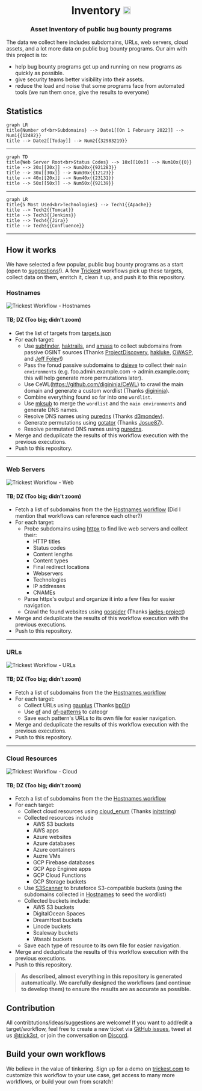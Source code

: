 <h1 align="center">Inventory <a href="https://twitter.com/intent/tweet?text=Trickest%20Inventory%20-%20asset%20Inventory%20of%20public%20bug%20bounty%20programs.%0ACollected%20data%20includes%20subdomains%2C%20URLs%2C%20web%20servers%2C%20and%20cloud%20assets.%0Ahttps%3A%2F%2Fgithub.com%2Ftrickest%2Finventory%0A%23bugbounty%20%23infosec%20%23bugbountytips"><img src="https://img.shields.io/badge/Tweet--lightgrey?logo=twitter&style=social" alt="Tweet" height="20"/></a></h1>
<h3 align="center">Asset Inventory of public bug bounty programs</h3>

The data we collect here includes subdomains, URLs, web servers, cloud assets, and a lot more data on public bug bounty programs. Our aim with this project is to:
- help bug bounty programs get up and running on new programs as quickly as possible.
- give security teams better visibility into their assets.
- reduce the load and noise that some programs face from automated tools (we run them once, give the results to everyone)

## Statistics
```mermaid
graph LR
title{Number of<br>Subdomains} --> Date1[[On 1 February 2022]] --> Num1{{12482}}
title --> Date2[[Today]] --> Num2{{32983219}}
```

---

```mermaid
graph TD
title{Web Server Root<br>Status Codes} --> 10x[[10x]] --> Num10x{{0}}
title --> 20x[[20x]] --> Num20x{{921283}}
title --> 30x[[30x]] --> Num30x{{12123}}
title --> 40x[[20x]] --> Num40x{{23131}}
title --> 50x[[50x]] --> Num50x{{92139}}
```

---

```mermaid
graph LR
title{5 Most Used<br>Technologies} --> Tech1{{Apache}}
title --> Tech2{{Tomcat}}
title --> Tech3{{Jenkins}}
title --> Tech4{{Jira}}
title --> Tech5{{Confluence}}
```

---

## How it works
We have selected a few popular, public bug bounty programs as a start (open to [suggestions](#contribution)!). A few [Trickest](https://trickest.com) workflows pick up these targets, collect data on them, enritch it, clean it up, and push it to this repository.

### Hostnames
![Trickest Workflow - Hostnames](screenshots/hostnames.png "Trickest Workflow - Hostnames")
#### TB; DZ (Too big; didn't zoom)
- Get the list of targets from [targets.json](targets.json)
- For each target:
    - Use [subfinder](https://github.com/projectdiscovery/subfinder), [haktrails](https://github.com/hakluke/haktrails), and [amass](https://github.com/OWASP/Amass) to collect subdomains from passive OSINT sources (Thanks [ProjectDiscovery](https://github.com/projectdiscovery), [hakluke](https://github.com/hakluke), [OWASP](https://github.com/OWASP), and [Jeff Foley](https://github.com/caffix)!)
    - Pass the fonud passive subdomains to [dsieve](https://github.com/trickest/dsieve) to collect their `main environments` (e.g. foo.admin.example.com -> admin.example.com; this will help generate more permutations later).
    - Use CeWL(https://github.com/digininja/CeWL) to crawl the main domain and generate a custom wordlist (Thanks [digininja](https://github.com/digininja)).
    - Combine everything found so far into one `wordlist`.
    - Use [mksub](https://github.com/trickest/mksub) to merge the `wordlist` and the `main environments` and generate DNS names.
    - Resolve DNS names using [puredns](https://github.com/d3mondev/puredns) (Thanks [d3mondev](https://github.com/d3mondev)).
    - Generate permutations using [gotator](https://github.com/Josue87/gotator) (Thanks [Josue87](https://github.com/Josue87)).
    - Resolve permutated DNS names using [puredns](https://github.com/d3mondev/puredns).
- Merge and deduplicate the results of this workflow execution with the previous executions.
- Push to this repository.

---

### Web Servers
![Trickest Workflow - Web](screenshots/web.png "Trickest Workflow - Web")
#### TB; DZ (Too big; didn't zoom)
- Fetch a list of subdomains from the the [Hostnames workflow](#hostnames) (Did I mention that workflows can reference each other?)
- For each target:
    - Probe subdomains using [httpx](https://github.com/projectdiscovery/httpx) to find live web servers and collect their:
        - HTTP titles
        - Status codes
        - Content lengths
        - Content types
        - Final redirect locations
        - Webservers
        - Technologies
        - IP addresses
        - CNAMEs
    - Parse httpx's output and organize it into a few files for easier navigation.
    - Crawl the found websites using [gospider](https://github.com/jaeles-project/gospider) (Thanks [jaeles-project](https://github.com/jaeles-project/gospider))
- Merge and deduplicate the results of this workflow execution with the previous executions.
- Push to this repository.

---

### URLs
![Trickest Workflow - URLs](screenshots/urls.png "Trickest Workflow - URLs")
#### TB; DZ (Too big; didn't zoom)
- Fetch a list of subdomains from the the [Hostnames workflow](#hostnames)
- For each target:
    - Collect URLs using [gauplus](https://github.com/bp0lr/gauplus) (Thanks [bp0lr](https://github.com/bp0lr/gauplus))
    - Use [gf](https://github.com/tomnomnom/gf) and [gf-patterns](https://github.com/1ndianl33t/Gf-Patterns) to cateogr
    - Save each pattern's URLs to its own file for easier navigation.
- Merge and deduplicate the results of this workflow execution with the previous executions.
- Push to this repository.

---

### Cloud Resources
![Trickest Workflow - Cloud](screenshots/cloud.png "Trickest Workflow - Cloud")
#### TB; DZ (Too big; didn't zoom)
- Fetch a list of subdomains from the the [Hostnames workflow](#hostnames)
- For each target:
    - Collect cloud resources using [cloud_enum](https://github.com/initstring/cloud_enum) (Thanks [initstring](https://github.com/initstring/cloud_enum))
    - Collected resources include
        - AWS S3 buckets 
        - AWS apps
        - Azure websites
        - Azure databases
        - Azure containers
        - Auzre VMs
        - GCP Firebase databases
        - GCP App Enginee apps
        - GCP Cloud Functions
        - GCP Storage buckets
    - Use [S3Scanner](https://github.com/sa7mon/S3Scanner) to bruteforce S3-compatible buckets (using the subdomains collected in [Hostnames](#hostnames) to seed the wordlist)
    - Collected buckets include:
        - AWS S3 buckets
        - DigitalOcean Spaces
        - DreamHost buckets
        - Linode buckets
        - Scaleway buckets
        - Wasabi buckets
    - Save each type of resource to its own file for easier navigation.
- Merge and deduplicate the results of this workflow execution with the previous executions.
- Push to this repository.

> **As described, almost everything in this repository is generated automatically. We carefully designed the workflows (and continue to develop them) to ensure the results are as accurate as possible.**

## Contribution
All contribtutions/ideas/suggestions are welcome! If you want to add/edit a target/workflow, feel free to create a new ticket via [GitHub issues](https://github.com/trickest/cve/issues), tweet at us [@trick3st](https://twitter.com/trick3st), or join the conversation on [Discord](#).

## Build your own workflows
We believe in the value of tinkering. Sign up for a demo on [trickest.com](https://trickest.com) to customize this workflow to your use case, get access to many more workflows, or build your own from scratch!
